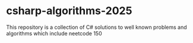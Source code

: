 # csharp-algorithms-2025

This repository is a collection of C# solutions to well known problems and algorithms which include neetcode 150
